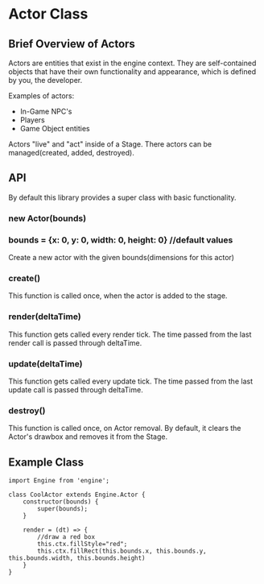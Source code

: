 # Actor Class
## Brief Overview of Actors
Actors are entities that exist in the engine context. They are self-contained objects that have their own functionality and appearance, which is defined by you, the developer. 

Examples of actors: 
- In-Game NPC's
- Players
- Game Object entities

Actors "live" and "act" inside of a Stage. There actors can be managed(created, added, destroyed).

## API
By default this library provides a super class with basic functionality.

### new Actor(bounds)
### bounds = {x: 0, y: 0, width: 0, height: 0} //default values
Create a new actor with the given bounds(dimensions for this actor)

### create()
This function is called once, when the actor is added to the stage.

### render(deltaTime) 
This function gets called every render tick. The time passed from the last render call is passed through deltaTime.

### update(deltaTime) 
This function gets called every update tick. The time passed from the last update call is passed through deltaTime.

### destroy() 
This function is called once, on Actor removal. By default, it clears the Actor's drawbox and removes it from the Stage.


## Example Class
```
import Engine from 'engine';

class CoolActor extends Engine.Actor {
    constructor(bounds) {
        super(bounds);
    }

    render = (dt) => {
        //draw a red box
        this.ctx.fillStyle="red";
        this.ctx.fillRect(this.bounds.x, this.bounds.y, this.bounds.width, this.bounds.height)
    }
}
```